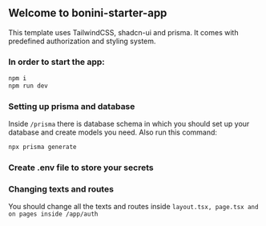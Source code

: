 ## Welcome to bonini-starter-app
This template uses TailwindCSS, shadcn-ui and prisma. It comes with predefined authorization and styling system.

### In order to start the app:
```bash
npm i
npm run dev
```
### Setting up prisma and database
Inside `/prisma` there is database schema in which you should set up your database and create models you need. Also run this command:
```bash
npx prisma generate
```
### Create .env file to store your secrets

### Changing texts and routes
You should change all the texts and routes inside `layout.tsx, page.tsx and on pages inside /app/auth`